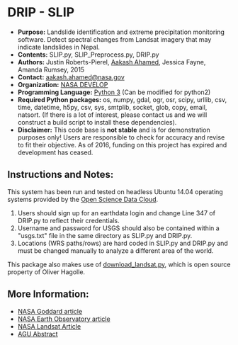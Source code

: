 # DRIP - SLIP
* __Purpose:__ Landslide identification and extreme precipitation monitoring software. Detect spectral changes from Landsat imagery that may indicate landslides in Nepal. 
* __Contents:__ SLIP.py, SLIP_Preprocess.py, DRIP.py 
* __Authors:__ Justin Roberts-Pierel, [Aakash Ahamed](http://github.com/kashingtondc), Jessica Fayne, Amanda Rumsey, 2015 
* __Contact:__ aakash.ahamed@nasa.gov
* __Organization:__ [NASA DEVELOP](http://develop.larc.nasa.gov/)
* __Programming Language:__ [Python 3](http://python.org) (Can be modified for python2)
* __Required Python packages:__ os, numpy, gdal, ogr, osr, scipy, urllib, csv, time, datetime, h5py, csv, sys, smtplib, socket, glob, copy, email, natsort. (If there is a lot of interest, please contact us and we will construct a build script to install these dependencies). 
* __Disclaimer:__ This code base is __not stable__ and is for demonstration purposes only! Users are responsible to check for accuracy and revise to fit their objective. As of 2016, funding on this project has expired and development has ceased.

## Instructions and Notes: 
This system has been run and tested on headless Ubuntu 14.04 operating systems provided by the [Open Science Data Cloud](opensciencedatacloud.org). 

1. Users should sign up for an earthdata login and change Line 347 of DRIP.py to reflect their credentials. 
2. Username and password for USGS should also be contained within a "usgs.txt" file in the same directory as SLIP.py and DRIP.py. 
3. Locations (WRS paths/rows) are hard coded in SLIP.py and DRIP.py and must be changed manually to analyze a different area of the world. 

This package also makes use of [download_landsat.py](https://github.com/olivierhagolle/LANDSAT-Download), which is open source property of Oliver Hagolle.

## More Information: 
* [NASA Goddard article](http://www.nasa.gov/feature/goddard/2016/using-nasa-data-to-detect-potential-landslides)
* [NASA Earth Observatory article](http://earthobservatory.nasa.gov/NaturalHazards/view.php?id=88319&src=nhrss)
* [NASA Landsat Article](http://landsat.gsfc.nasa.gov/?p=11770)
* [AGU Abstract](https://agu.confex.com/agu/fm15/webprogram/Paper74732.html)